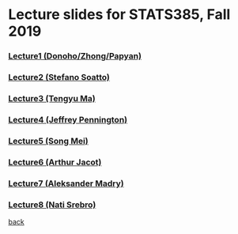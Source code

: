 
# Lecture slides for STATS385, Fall 2019

### [Lecture1 (Donoho/Zhong/Papyan)](./assets/lectures/Lecture_1_Donoho_Zhong_Papyan.pdf)
### [Lecture2 (Stefano Soatto)](./assets/lectures/StefanoSoattoStanford2019Oct3.pdf)
### [Lecture3 (Tengyu Ma)](./assets/lectures/Lecture_3_Tengyu_Ma.pptx)
### [Lecture4 (Jeffrey Pennington)](./assets/lectures/Simplicity_of_overparameterized_networks.pdf)
### [Lecture5 (Song Mei)](./assets/lectures/MF_dynamics_Stanford.pdf)
### [Lecture6 (Arthur Jacot)](./assets/lectures/NTK_freeze_chaos_drawing.pdf)
### [Lecture7 (Aleksander Madry)](./assets/lectures/ML_robustness_perspective_Stanford.pptx.zip)
### [Lecture8 (Nati Srebro)](./assets/lectures/Stanford_Donoho_class_Nov_19.pdf)

[back](./)
